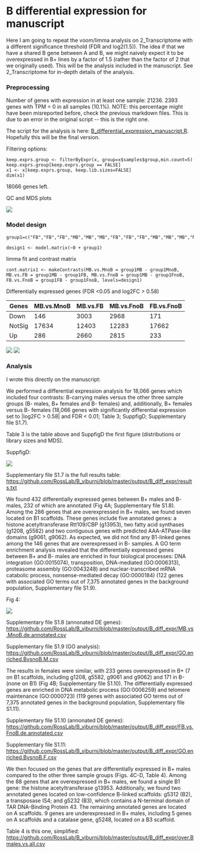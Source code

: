 
# B differential expression for manuscript

Here I am going to repeat the voom/limma analysis on 2_Transcriptome with a different significance threshold (FDR and log2(1.5)). The idea if that we have a shared B gene between A and B, we might naively expect it to be overexpressed in B+ lines by a factor of 1.5 (rather than the factor of 2 that we originally used). This will be the analysis included in the manuscript. See 2_Transcriptome for in-depth details of the analysis.

### Preprocessing

Number of genes with expression in at least one sample: 21236. 2393 genes with TPM = 0 in all samples (10.1%). NOTE: this percentage might have been misreported before, check the previous markdown files. This is due to an error in the original script -- this is the right one.

The script for the analysis is here: [B_differential_expression_manuscript.R](R_scripts/B_differential_expression_manuscript.R). Hopefully this will be the final version.

Filtering options:

```{r}
keep.exprs.group <- filterByExpr(x, group=x$samples$group,min.count=5)
keep.exprs.group[keep.exprs.group == FALSE]
x1 <- x[keep.exprs.group, keep.lib.sizes=FALSE]
dim(x1)
```
18066 genes left.

QC and MDS plots

![](manuscript/figures/suppfigD.jpeg)

### Model design

```{r}
group1=c("FB","FB","FB","MB","MB","MB","FB","FB","FB","MB","MB","MB","MB","FnoB","FnoB","FnoB","MnoB","MnoB","MnoB","FnoB","FnoB","FnoB","MnoB","MnoB","MnoB","MnoB")

design1 <- model.matrix(~0 + group1)

```

limma fit and contrast matrix

```{r}
cont.matrix1 <- makeContrasts(MB.vs.MnoB = group1MB - group1MnoB, MB.vs.FB = group1MB - group1FB, MB.vs.FnoB = group1MB - group1FnoB, FB.vs.FnoB = group1FB - group1FnoB, levels=design1)

```
Differentially expressed genes (FDR <0.05 and log2FC > 0.58)

|Genes  |MB.vs.MnoB |MB.vs.FB |MB.vs.FnoB |FB.vs.FnoB|
|-------|-----------|---------|-----------|----------|
|Down   |      146  |  3003   |   2968    |   171    |
|NotSig |    17634  | 12403   |  12283    | 17662    |
|Up     |      286  |  2660   |   2815    |   233    |

![](misc/B_DE_for_manuscript_vennDE_comps.jpg)
![](misc/B_DE_for_manuscript_vennDE_MBvsall.jpg)

### Analysis

I wrote this directly on the manuscript:

We performed a differential expression analysis for 18,066 genes which included four contrasts: B-carrying males versus the other three sample groups (B- males, B+ females and B- females) and, additionally, B+ females versus B- females (18,066 genes with significantly differential expression set to |log2FC > 0.58| and FDR < 0.01; Table 3; SuppfigD; Supplementary file S1.7).

Table 3 is the table above and SuppfigD the first figure (distributions or library sizes and MDS).

SuppfigD:

![](manuscript/figures/suppfigD.jpeg)

Supplementary file S1.7 is the full results table: https://github.com/RossLab/B_viburni/blob/master/output/B_diff_expr/results.txt

We found 432 differentially expressed genes between B+ males and B- males, 232 of which are annotated (Fig 4A; Supplementary file S1.8). Among the 286 genes that are overexpressed in B+ males, we found seven located on B1 scaffolds. These genes include five annotated genes: a histone acetyltransferase Rtt109/CBP (g13953), two fatty acid synthases (g1208, g5582) and two contiguous genes with predicted AAA-ATPase-like domains (g9061, g9062). As expected, we did not find any B1-linked genes among the 146 genes that are overexpressed in B- samples. A GO term enrichment analysis revealed that the differentially expressed genes between B+ and B- males are enriched in four biological processes: DNA integration (GO:0015074), transposition, DNA-mediated (GO:0006313), proteasome assembly (GO:0043248) and  nuclear-transcribed mRNA catabolic process, nonsense-mediated decay (GO:0000184) (122 genes with associated GO terms out of 7,375 annotated genes in the background population, Supplementary file S1.9).

Fig 4:

![](manuscript/figures/fig4_for_main_text.png)

Supplementary file S1.8 (annonated DE genes): https://github.com/RossLab/B_viburni/blob/master/output/B_diff_expr/MB.vs.MnoB.de.annotated.csv

Supplementary file S1.9 (GO analysis): https://github.com/RossLab/B_viburni/blob/master/output/B_diff_expr/GO.enriched.BvsnoB.M.csv

The results in females were similar, with 233 genes overexpressed in B+ (7 on B1 scaffolds, including g1208, g5582, g9061 and g9062) and 171 in B- (none on B1) (Fig 4B; Supplementary file S1.10). The differentially expressed genes are enriched in DNA metabolic process (GO:0006259) and telomere maintenance (GO:0000723) (119 genes with associated GO terms out of 7,375 annotated genes in the background population, Supplementary file S1.11).

Supplementary file S1.10 (annonated DE genes): https://github.com/RossLab/B_viburni/blob/master/output/B_diff_expr/FB.vs.FnoB.de.annotated.csv

Supplementary file S1.11: https://github.com/RossLab/B_viburni/blob/master/output/B_diff_expr/GO.enriched.BvsnoB.F.csv

We then focused on the genes that are differentially expressed in B+ males compared to the other three sample groups (Figs. 4C-D, Table 4). Among the 88 genes that are overexpressed in B+ males, we found a single B1 gene: the histone acetyltransferase g13953. Additionally, we found two annotated genes located on low-confidence B-linked scaffolds: g5312 (B2), a transposase IS4; and g5232 (B3), which contains a N-terminal domain of TAR DNA-Binding Protein 43. The remaining annotated genes are located on A scaffolds. 9 genes are underexpressed in B+ males, including 5 genes on A scaffolds and a catalase gene, g5248, located on a B3 scaffold.

Table 4 is this one, simplified: https://github.com/RossLab/B_viburni/blob/master/output/B_diff_expr/over.Bmales.vs.all.csv
